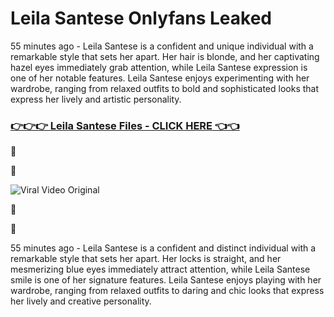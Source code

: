 # Leila Santese Onlyfans Leaked

<p>55 minutes ago - Leila Santese is a confident and unique individual with a remarkable style that sets her apart. Her hair is blonde, and her captivating hazel eyes immediately grab attention, while Leila Santese expression is one of her notable features. Leila Santese enjoys experimenting with her wardrobe, ranging from relaxed outfits to bold and sophisticated looks that express her lively and artistic personality.</p><p>
<h3><a href="https://fansleaks.com-getfree.pro/leila-santese" rel="nofollow">👉👉👉 Leila Santese Files - CLICK HERE 👈👈</a></h3>
<p>🔻</p>
<p>🔻</p> <p>
<a href="https://fansleaks.com-getfree.pro/leila-santese" rel="nofollow"><img src="https://i.imgur.com/0ZbtXZ5.gif" alt="Viral Video Original" style="max-width: 100%; display: inline-block;" data-target="animated-image.originalImage"></a>
<p>🔻</p>
<p>🔻</p> <p>55 minutes ago - Leila Santese is a confident and distinct individual with a remarkable style that sets her apart. Her locks is straight, and her mesmerizing blue eyes immediately attract attention, while Leila Santese smile is one of her signature features. Leila Santese enjoys playing with her wardrobe, ranging from relaxed outfits to daring and chic looks that express her lively and creative personality.</p>